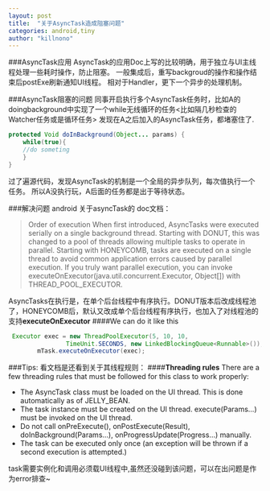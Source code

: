 ```yaml
---
layout: post
title:  "关于AsyncTask造成阻塞问题"
categories: android,tiny
author: "killnono"
---
```




###AsyncTask应用
AsyncTask的应用Doc上写的比较明确，用于独立与UI主线程处理一些耗时操作，防止阻塞。
一般集成后，重写backgroud的操作和操作结束后postExe刷新通知UI线程。
相对于Handler，更下一个异步的处理机制。

###AsyncTask阻塞的问题
同事开启执行多个AsyncTask任务时，比如A的doingbackground中实现了一个while无线循环的任务<比如隔几秒检查的Watcher任务或是循环任务>
发现在A之后加入的AsyncTask任务，都堵塞住了.  
```java
protected Void doInBackground(Object... params) {
    while(true){
    //do someting
    }
}
```

过了遍源代码，发现AsyncTask的机制是一个全局的异步队列，每次值执行一个任务。
所以A没执行玩，A后面的任务都是出于等待状态。

###解决问题
android  关于asyncTask的 doc文档：
>Order of execution
When first introduced, AsyncTasks were executed serially on a single background thread. Starting with DONUT, this was changed to a pool of threads allowing multiple tasks to operate in parallel. Starting with HONEYCOMB, tasks are executed on a single thread to avoid common application errors caused by parallel execution.
If you truly want parallel execution, you can invoke executeOnExecutor(java.util.concurrent.Executor, Object[]) with THREAD_POOL_EXECUTOR.


AsyncTasks在执行是，在单个后台线程中有序执行。DONUT版本后改成线程池了，HONEYCOMB后，默认又改成单个后台线程有序执行，也加入了对线程池的支持**executeOnExecutor**
####We can do it like this

````java
 Executor exec = new ThreadPoolExecutor(5, 10, 10,
                TimeUnit.SECONDS, new LinkedBlockingQueue<Runnable>());
        mTask.executeOnExecutor(exec);
````

###Tips:
看文档是还看到关于其线程规则：
####**Threading rules**
There are a few threading rules that must be followed for this class to work properly: 
+ The AsyncTask class must be loaded on the UI thread. This is done automatically as of JELLY_BEAN.
+ The task instance must be created on the UI thread.
execute(Params...) must be invoked on the UI thread.
+ Do not call onPreExecute(), onPostExecute(Result), doInBackground(Params...), onProgressUpdate(Progress...) manually.
+ The task can be executed only once (an exception will be thrown if a second execution is attempted.)

task需要实例化和调用必须载UI线程中,虽然还没碰到该问题，可以在出问题是作为error排查~

